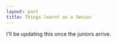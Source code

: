 ```yaml
---
layout: post
title: Things learnt as a Senior
---
```

I'll be updating this once the juniors arrive.